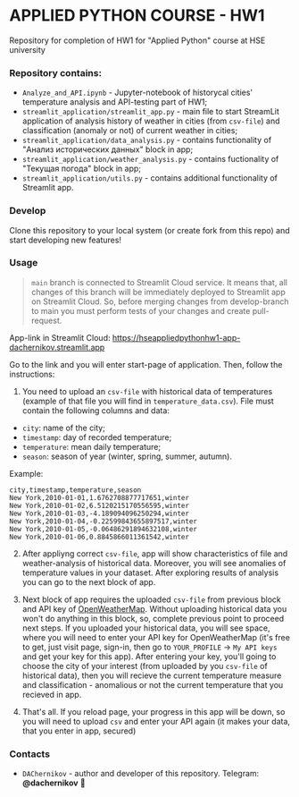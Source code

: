 # APPLIED PYTHON COURSE - HW1

Repository for completion of HW1 for "Applied Python" course at HSE university

### Repository contains:
* `Analyze_and_API.ipynb` - Jupyter-notebook of historycal cities' temperature analysis and API-testing part of HW1;
* `streamlit_application/streamlit_app.py` - main file to start StreamLit application of analysis history of weather in cities (from `csv-file`) and classification (anomaly or not) of current weather in cities;
* `streamlit_application/data_analysis.py` - contains functionality of "Анализ исторических данных" block in app;
* `streamlit_application/weather_analysis.py` - contains fuctionality of "Текущая погода" block in app;
* `streamlit_application/utils.py` - contains additional functionality of Streamlit app.

### Develop
Clone this repository to your local system (or create fork from this repo) and start developing new features!

### Usage
> `main` branch is connected to Streamlit Cloud service. It means that, all changes of this branch will be immediately deployed to Streamlit app on Streamlit Cloud. So, before merging changes from develop-branch to main you must perform tests of your changes and create pull-request.

App-link in Streamlit Cloud: https://hseappliedpythonhw1-app-dachernikov.streamlit.app

Go to the link and you will enter start-page of application. Then, follow the instructions:
1. You need to upload an `csv-file` with historical data of temperatures (example of that file you will find in `temperature_data.csv`). File must contain the following columns and data:
  - `city`: name of the city;
  - `timestamp`: day of recorded temperature;
  - `temperature`: mean daily temperature;
  - `season`: season of year (winter, spring, summer, autumn).

Example:
```csv
city,timestamp,temperature,season
New York,2010-01-01,1.6762708877717651,winter
New York,2010-01-02,6.5120215170556595,winter
New York,2010-01-03,-4.189094096250294,winter
New York,2010-01-04,-0.22599843655897517,winter
New York,2010-01-05,-0.06486291894632108,winter
New York,2010-01-06,0.8845866011361542,winter
```

2. After appliyng correct `csv-file`, app will show characteristics of file and weather-analysis of historical data. Moreover, you will see anomalies of temperature values in your dataset. After exploring results of analysis you can go to the next block of app.

3. Next block of app requires the uploaded `csv-file` from previous block and API key of [OpenWeatherMap](https://openweathermap.org). Without uploading historical data you won't do anything in this block, so, complete previous point to proceed next steps. If you uploaded your historical data, you will see space, where you will need to enter your API key for OpenWeatherMap (it's free to get, just visit page, sign-in, then go to `YOUR_PROFILE` -> `My API keys` and get your key for this app). After entering your key, you'll going to choose the city of your interest (from uploaded by you `csv-file` of historical data), then you will recieve the current temperature measure and classification - anomalious or not the current temperature that you recieved in app.

4. That's all. If you reload page, your progress in this app will be down, so you will need to upload `csv` and enter your API again (it makes your data, that you enter in app, secured)

### Contacts
  - `DAChernikov` - author and developer of this repository. Telegram: **@dachernikov** 🚀


